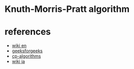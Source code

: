 # Knuth-Morris-Pratt algorithm


# references
- [wiki en](https://en.wikipedia.org/wiki/Knuth–Morris–Pratt_algorithm)
- [geeksforgeeks](https://www.geeksforgeeks.org/kmp-algorithm-for-pattern-searching/)
- [cp-algorithms](https://cp-algorithms.com/string/prefix-function.html)
- [wiki ja](https://ja.wikipedia.org/wiki/%E3%82%AF%E3%83%8C%E3%83%BC%E3%82%B9%E2%80%93%E3%83%A2%E3%83%AA%E3%82%B9%E2%80%93%E3%83%97%E3%83%A9%E3%83%83%E3%83%88%E6%B3%95)